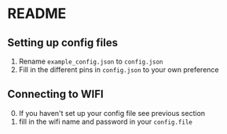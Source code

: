 # README

## Setting up config files
1. Rename `example_config.json` to `config.json`
2. Fill in the different pins in `config.json` to your own preference

## Connecting to WIFI
0. If you haven't set up your config file see previous section
1. fill in the wifi name and password in your `config.file` 